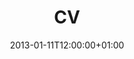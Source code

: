 ---
title: CV
date: 2013-01-11T12:00:00+01:00
description: Curriculum vitae de Álvaro Salcedo García
type: resume
enableToc: false
translationKey: cv

header:
  infos:
    name: Álvaro Salcedo García
    website: https://alvr.dev/docs/cv.es.pdf

items:
  - title: Experiencia Laboral
    sections:
      - title: Desarrollador Senior de Android
        subtitle: Babel Sistemas de Información
        startDate: 2019-02-11
        endDateText: presente
        contents: | 
          Actualmente trabajando principalmente en dos proyectos de Santander Deutschland ([Santander Banking](https://play.google.com/store/apps/details?id=de.santander.presentation) y [SantanderSign](https://play.google.com/store/apps/details?id=mobile.santander.de.smartsign)) realizando mantenimiento y evolutivos de ambas aplicaciones. De vez en cuando en colaboro en otros proyectos que requieran asistencia adicional, como Renfe Ticket. Respecto a las aplicaciones de Santander Deutschland:
          
          * Mejoré la estabilidad de la aplicación aumentado el porcentaje de sesiones libre de fallos del 82% al 99.4% en dos meses.
          * Aumenté la cobertura de código de un 37% a un 81% realizando tests instrumentales y unitarios.
          * Refactorización de código: aumentar la legibilidad y mejorar la estructura del mismo; documentación técnica y funcional; mejoras de fluidez y rapidez.
          * Procuro que la aplicación de banca móvil esté siempre a la última en lo que a versiones de las bibliotecas se refiere para aprovechar las nuevas funcionalidades que se incluyan.
          * Mejoré la seguridad e integridad de la aplicación realizando acciones tales como: encriptar información sensible del usuario, evitar la utilización de dispositivos modificados y ofuscación de código.
          * Creé dos mock de datos, uno de ellos estático y otro dinámico. Los realicé debido a las limitaciones para conectarse a los entornos de preproducción. Ambos están escritos en Golang.

  - title: Educación
    sections:
      - title: Ingeniería del Software
        subtitle: ETSISI (UPM)
        startDate: 2014-09-01
        endDate: 2019-07-31
        contents: | 
          Trabajo de Fin de Grado: [Pressurizer](/docs/pressurizer.pdf) (sólo en español). Publicado bajo la licencia [CC BY-NC-ND 4.0](https://creativecommons.org/licenses/by-nc-nd/4.0/deed.es_ES). También está disponible en el [Archivo Digital](http://oa.upm.es/55657/) de la UPM.


  - title: Certificados
    sections:
      - title: Associate Android Developer
        titleLink: https://www.credential.net/6c7cb064-46a5-405c-a16b-f8e0f95355ce
        linkNewPage: true
        subtitle: Google Developers
        startDate: 2020-09-10
        endDate: 2023-09-10

  - title: Proyectos
    sections:
      - title: Alpine Android
        titleLink: /proyectos/docker/alpine-android/
        subtitle: Imagen de Docker ligera para testear y compilar aplicaciones de Android
        startDate: 2017-03-17
        endDateText: presente
        contents: |
          Imagen de Docker basada en Alpine Linux para testear y compilar aplicaciones de Android. Gracias a Alpine se puede obtener una imagen liviana y menos pesada que imágenes basadas en Debian/Ubuntu. Las imágenes base en Alpine JDK8 y JDK11 son 244.43MB y 331.21MB respectivamente. El tamaño final de la última versión de Android 11 es 525MB para JDK8 y 615MB para JDK11, mientras que en Debian/Ubuntu pueden superar los 2GB.
          
          Hay varias versiones disponibles: desde Lollipop hasta Android 12.
          
          Cuenta con 200.000+ descargas desde [Docker](https://hub.docker.com/r/alvrme/alpine-android/) y 100+ estrellas en [GitHub](https://github.com/alvr/alpine-android).

      - title: Pressurizer
        titleLink: /proyectos/web/pressurizer/
        subtitle: Gestión de gastos de bibliotecas de Steam
        startDate: 2018-11-01
        endDate: 2019-06-30
        contents: |
          La funcionalidad de esta aplicación es dar la posibilidad de llevar un control de los gastos realizados por los usuarios de la plataforma de videojuegos Steam.

          Este proyecto está dividido en dos partes. La [parte de servidor](https://github.com/alvr/pressurizer-server), escrita en Kotlin, utilizando el framework web Ktor y la base de datos PostgreSQL. Por otro lado, [la parte cliente](https://github.com/alvr/pressurizer-client) está escrita en TypeScript y Vue.js.

      - title: PkmnDex
        titleLink: /proyectos/android/pkmndex/
        subtitle: Pokédex de bolsillo para móviles Android
        startDate: 2013-07-01
        endDate: 2016-12-31
        contents: |
          Desarrollada en Java y sin conocimientos previos de Android. Una simple aplicación que mostraba la lista de todos los Pokémon disponibles hasta la 7ª generación y te daba la posibilidad de visitar diferentes páginas web para ver la información.

          Actualmente despublicada de Google Play, llegó a tener más de 700.000 descargas con una valoración de 4.02.
---